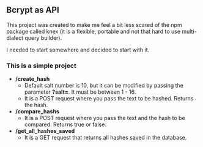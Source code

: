 ## Bcrypt as API

This project was created to make me feel a bit less scared of the npm package called knex (it is a flexible, portable and not that hard to use multi-dialect query builder).

I needed to start somewhere and decided to start with it.

### This is a simple project

+ **/create_hash**
  + Default salt number is 10, but it can be modified by passing the parameter **?salt=**. It must be between 1 - 16.
  + It is a POST request where you pass the text to be hashed. Returns the hash.
+ **/compare_hashs**
  + It is a POST request where you pass the text and the hash to be compared. Returns true or false.
+ **/get_all_hashes_saved**
  + It is a GET request that returns all hashes saved in the database.
